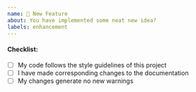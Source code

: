```yaml
---
name: 🎉 New Feature
about: You have implemented some neat new idea?
labels: enhancement
---
```


#### Checklist:

- [ ] My code follows the style guidelines of this project
- [ ] I have made corresponding changes to the documentation
- [ ] My changes generate no new warnings